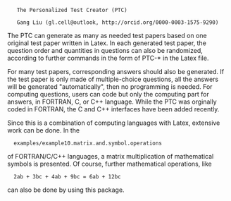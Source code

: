        The Personalized Test Creator (PTC)
       
       Gang Liu (gl.cell@outlook, http://orcid.org/0000-0003-1575-9290)
       
       
The PTC can generate as many as needed test papers based on one original test paper written in Latex. In each generated test paper, the question order and quantities in questions can also be randomized, according to further commands in the form of PTC-* in the Latex file. 

For many test papers, corresponding answers should also be generated. If the test paper is only made of multiple-choice questions, all the answers will be generated "automatically", then no programming is needed. For computing questions, users can code but only the computing part for answers, in FORTRAN, C, or C++ language. While the PTC was orginally coded in FORTRAN, the C and C++ interfaces have been added recently. 

Since this is a combination of computing languages with Latex, extensive work can be done. In the 

      examples/example10.matrix.and.symbol.operations 
      
of FORTRAN/C/C++ languages, a matrix multiplication of mathematical symbols is presented. Of course, further mathematical operations, like 

      2ab + 3bc + 4ab + 9bc = 6ab + 12bc 
      
can also be done by using this package.  


